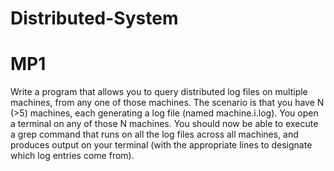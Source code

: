 # Distributed-System
# MP1
Write a program that allows you to query distributed log files on multiple machines, from any one of those machines. The scenario is that you have N (>5) machines, each generating a log file (named machine.i.log). You open a terminal on any of those N machines. You should now be able to execute a grep command that runs on all the log files across all machines, and produces
output on your terminal (with the appropriate lines to designate which log entries come from).
